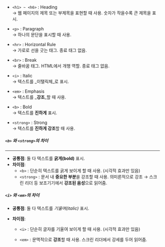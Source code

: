 
- `<h1> ~ <h6>` : Heading  
    → 웹 페이지의 제목 또는 부제목을 표현할 때 사용. 숫자가 작을수록 큰 제목을 표시.
    
- `<p>` : Paragraph  
    → 하나의 문단을 표시할 때 사용.
    
- `<hr>` : Horizontal Rule  
    → 가로로 선을 긋는 태그. 종료 태그 없음.
    
- `<br>` : Break  
    → 줄바꿈 태그. HTML에서 개행 역할. 종료 태그 없음.
    
- `<i>` : Italic  
    → 텍스트를 _이탤릭체_로 표시.
    
- `<em>` : Emphasis  
    → 텍스트를 _**강조**_할 때 사용.
    
- `<b>` : Bold  
    → 텍스트를 **진하게** 표시.
    
- `<strong>` : Strong  
    → 텍스트를 **진하게 강조**할 때 사용.
##### `<b>` 와 `<strong>`의 차이
---
- **공통점**: 둘 다 텍스트를 **굵게(bold)** 표시.
- **차이점**:  
    - `<b>` : 단순히 텍스트를 굵게 보이게 할 때 사용. (시각적 효과만 있음)        
    - `<strong>` : 문서 내 **중요한 부분**을 강조할 때 사용. 의미론적으로 강조 → 스크린 리더 등 보조기기에서 **강조된 음성**으로 읽어줌.

##### `<i>` 와 `<em>`의 차이

- **공통점**: 둘 다 텍스트를 _기울여(italic)_ 표시.
    
- **차이점**:
    
    - `<i>` : 단순히 글자를 기울여 보이게 할 때 사용. (시각적 효과만 있음)
        
    - `<em>` : 문맥적으로 **강조**할 때 사용. 스크린 리더에서 강세를 두어 읽어줌.